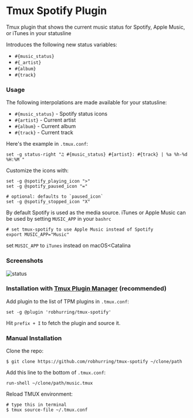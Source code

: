 # Tmux Spotify Plugin

Tmux plugin that shows the current music status for Spotify, Apple Music, or iTunes in your statusline

Introduces the following new status variables:

* `#{music_status}`
* `#{_artist}`
* `#{album}`
* `#{track}`

### Usage

The following interpolations are made available for your statusline:

* `#{music_status}` - Spotify status icons
* `#{artist}` - Current artist
* `#{album}`  - Current album
* `#{track}`  - Current track

Here's the example in `.tmux.conf`:

    set -g status-right "♫ #{music_status} #{artist}: #{track} | %a %h-%d %H:%M "

Customize the icons with:

    set -g @spotify_playing_icon ">"
    set -g @spotify_paused_icon "="

    # optional: defaults to `paused_icon`
    set -g @spotify_stopped_icon "X"

By default Spotify is used as the media source.  iTunes or Apple Music can be used by setting `MUSIC_APP` in
your `bashrc`
```
# set tmux-spotify to use Apple Music instead of Spotify
export MUSIC_APP="Music"
```
set `MUSIC_APP` to `iTunes` instead on macOS<Catalina

### Screenshots

![status](/screenshots/spotify-status.png)<br/>

### Installation with [Tmux Plugin Manager](https://github.com/tmux-plugins/tpm) (recommended)

Add plugin to the list of TPM plugins in `.tmux.conf`:

    set -g @plugin 'robhurring/tmux-spotify'

Hit `prefix + I` to fetch the plugin and source it.

### Manual Installation

Clone the repo:

    $ git clone https://github.com/robhurring/tmux-spotify ~/clone/path

Add this line to the bottom of `.tmux.conf`:

    run-shell ~/clone/path/music.tmux

Reload TMUX environment:

    # type this in terminal
    $ tmux source-file ~/.tmux.conf

